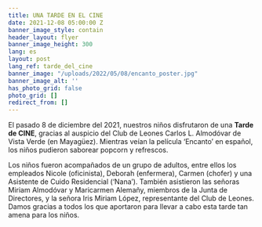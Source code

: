 ```yaml
---
title: UNA TARDE EN EL CINE
date: 2021-12-08 05:00:00 Z
banner_image_style: contain
header_layout: flyer
banner_image_height: 300
lang: es
layout: post
lang_ref: tarde_del_cine
banner_image: "/uploads/2022/05/08/encanto_poster.jpg"
banner_image_alt: ''
has_photo_grid: false
photo_grid: []
redirect_from: []
---
```


El pasado 8 de diciembre del 2021, nuestros niños disfrutaron de una **Tarde de CINE**, gracias al auspicio del Club de Leones Carlos L. Almodóvar de Vista Verde (en Mayagüez). Mientras veían la película ‘Encanto’ en español, los niños pudieron saborear popcorn y refrescos.

Los niños fueron acompañados de un grupo de adultos, entre ellos los empleados Nicole (oficinista), Deborah (enfermera), Carmen (chofer) y una Asistente de Cuido Residencial (‘Nana’). También asistieron las señoras Miriam Almodóvar y Maricarmen Alemañy, miembros de la Junta de Directores, y la señora Iris Miriam López, representante del Club de Leones. Damos gracias a todos los que aportaron para llevar a cabo esta tarde tan amena para los niños.
